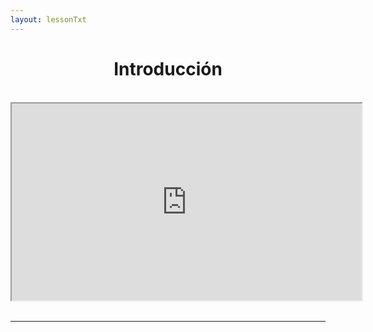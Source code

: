 ```yaml
---
layout: lessonTxt
---
```


# <center> Introducción</center>

<br>
<div class="video-container">
<iframe width="560" height="315" src="https://www.youtube.com/embed/YsZKvLnf7wU" allowfullscreen></iframe>
</div>
<br>
<hr>
<br>


